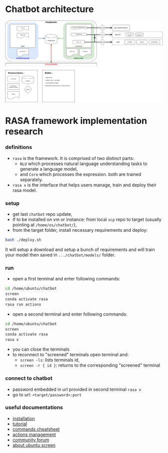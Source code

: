 # Chatbot architecture
<img src="img_src/chatbot_archi.png" title="Chatbot architecture">

# RASA framework implementation research

### definitions
* `rasa` is the framework. It is comprised of two distinct parts:
  * `NLU` which processes natural language understanding tasks to generate a language model,
  * and `Core` which processes the expression.
  both are trained separately.
* `rasa x` is the interface that helps users manage, train and deploy their rasa model.

### setup
* get last `chatbot` repo update, 
* if to be installed on vm or instance: from local `scp` repo to target (usually pointing at `/home/os/chatbot/`),
* from the target folder, install necessary requirements and deploy:
```bash
bash ./deploy.sh
```
It will setup a download and setup a bunch of requirements and will train your model then saved in `.../chatbot/models/` folder.

### run
* open a first terminal and enter following commands:
```bash
cd /home/ubuntu/chatbot
screen
conda activate rasa
rasa run actions
```
* open a second terminal and enter following commands:
```bash
cd /home/ubuntu/chatbot
screen
conda activate rasa
rasa x
```
* you can close the terminals
* to reconnect to "screened" terminals open terminal and:
  * `screen -ls`: lists terminals id,
  * `screen -r { id }`: returns to the corresponding "screened" terminal

### connect to chatbot
* password embedded in url provided in second terminal `rasa x`  
* go to url: `<target/password>:port`

### useful documentations
* [installation](https://rasa.com/docs/rasa/user-guide/installation/)
* [tutorial](https://rasa.com/docs/rasa/user-guide/rasa-tutorial/)
* [commands cheatsheet](https://rasa.com/docs/rasa/user-guide/command-line-interface/)
* [actions management](https://rasa.com/docs/rasa/core/actions/)
* [community forum](https://forum.rasa.com/)  
* [about ubuntu screen](https://doc.ubuntu-fr.org/screen)